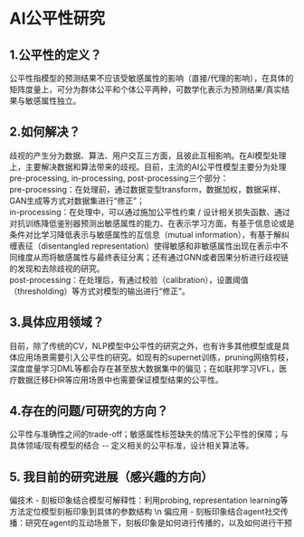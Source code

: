 # AI公平性研究
## 1.公平性的定义？
公平性指模型的预测结果不应该受敏感属性的影响（直接/代理的影响），在具体的矩阵度量上，可分为群体公平和个体公平两种，可数学化表示为预测结果/真实结果与敏感属性独立。
## 2.如何解决？
歧视的产生分为数据、算法、用户交互三方面，且彼此互相影响。在AI模型处理上，主要解决数据和算法带来的歧视。目前，主流的AI公平性模型主要分为处理pre-processing, in-processing, post-processing三个部分：  
pre-processing：在处理前，通过数据变型transform，数据加权，数据采样、GAN生成等方式对数据集进行“修正”；  
in-processing：在处理中，可以通过施加公平性约束 / 设计相关损失函数、通过对抗训练降低鉴别器预测出敏感属性的能力、在表示学习方面，有基于信息论或是条件对比学习降低表示与敏感属性的互信息（mutual information），有基于解纠缠表征（disentangled representation）使得敏感和非敏感属性出现在表示中不同维度从而将敏感属性与最终表征分离；还有通过GNN或者因果分析进行歧视链的发现和去除歧视的研究。  
post-processing：在处理后，有通过校验（calibration），设置阈值（thresholding）等方式对模型的输出进行“修正”。  
## 3.具体应用领域？
目前，除了传统的CV，NLP模型中公平性的研究之外，也有许多其他模型或是具体应用场景需要引入公平性的研究。如现有的supernet训练，pruning网络剪枝，深度度量学习DML等都会存在甚至放大数据集中的偏见；在如联邦学习VFL，医疗数据迁移EHR等应用场景中也需要保证模型结果的公平性。
## 4.存在的问题/可研究的方向？
公平性与准确性之间的trade-off；敏感属性标签缺失的情况下公平性的保障；与具体领域/现有模型的结合 -- 定义相关的公平标准，设计相关算法等。
## 5. 我目前的研究进展（感兴趣的方向）
偏技术 - 刻板印象结合模型可解释性：利用probing, representation learning等方法定位模型刻板印象到具体的参数结构 \n
偏应用 - 刻板印象结合agent社交传播：研究在agent的互动场景下，刻板印象是如何进行传播的，以及如何进行干预



